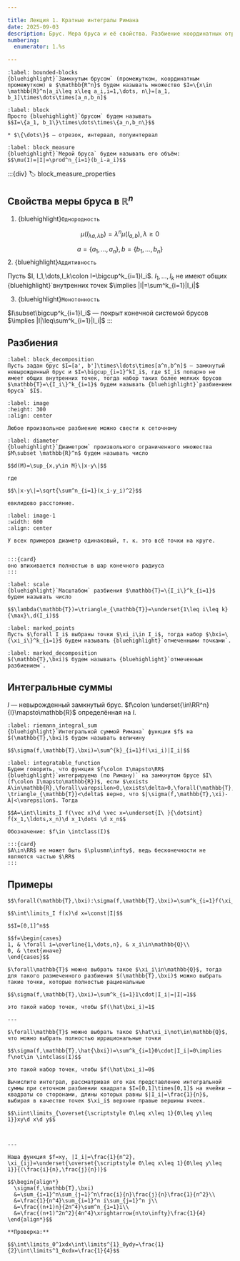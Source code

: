```yaml
---

title: Лекция 1. Кратные интегралы Римана
date: 2025-09-03
description: Брус. Мера бруса и её свойства. Разбиение координатных отрезков. Диаметр. Ограниченность. Масштаб разбиения. Отмеченные точки и разбиение. Интегральная сумма Римана. Кратные интегралы Римана. Интегрируемость по Риману.
numbering:
  enumerator: 1.%s

---
```


```{prf:definition}
:label: bounded-blocks
{bluehighlight}`Замкнутым брусом` (промежутком, координатным промежутком) в $\mathbb{R^n}$ будем называть множество $I=\{x\in \mathbb{R}^n|a_i\leq x\leq a_i,i=1,\dots, n\}=[a_1, b_1]\times\dots\times[a_n,b_n]$

```

```{prf:definition} Замечание
:label: block
Просто {bluehighlight}`брусом` будем называть
$$I=\{a_1, b_1\}\times\dots\times\{a_n,b_n\}$$

* $\{\dots\}$ — отрезок, интервал, полуинтервал
```

```{prf:definition}
:label: block_measure
{bluehighlight}`Мерой бруса` будем называть его объём: 
$$\mu(I)=|I|=\prod^n_{i=1}(b_i-a_i)$$
```

:::{div}
:label: block_measure_properties
## Свойства меры бруса в $\mathbb{R}^n$

1. {bluehighlight}`Однородность` 

$$\mu(I_{\lambda a,\lambda b})=\lambda^n\mu(I_{a,b}),\lambda\geq0$$

$$a=\{a_1,\dots,a_n\}, b=\{b_1,\dots,b_n\}$$
2. {bluehighlight}`Аддитивность`

Пусть $I, I_1,\dots,I_k\colon I=\bigcup^k_{i=1}I_i$. $I_1,\dots,I_k$ не имеют общих {bluehighlight}`внутренних точек $\implies |I|=\sum^k_{i=1}|I_i|$

3. {bluehighlight}`Монотонность`

$I\subset\bigcup^k_{i=1}I_i$ — покрыт конечной системой брусов $\implies |I|\leq\sum^k_{i=1}|I_i|$
:::

## Разбиения

```{prf:definition}
:label: block_decomposition
Пусть задан брус $I=[a', b']\times\ldots\times[a^n,b^n]$ — замкнутый невырожденный брус и $I=\bigcup_{i=1}^kI_i$, где $I_i$ попарно не имеет общих внутренних точек, тогда набор таких более мелких брусов $\mathbb{T}=\{I_i\}^k_{i=1}$ будем называть {bluehighlight}`разбиением бруса` $I$.
```

```{figure} ./../../../images/calculus-2/image.png
:label: image
:height: 300
:align: center

Любое произвольное разбиение можно свести к сеточному
```

```{prf:definition}
:label: diameter
{bluehighlight}`Диаметром` произвольного ограниченного множества $M\subset \mathbb{R}^n$ будем называть число

$$d(M)=\sup_{x,y\in M}\|x-y\|$$

где

$$\|x-y\|=\sqrt{\sum^n_{i=1}(x_i-y_i)^2}$$

евклидово расстояние.
```

```{figure} ./../../../images/calculus-2/image-1.png
:label: image-1
:width: 600 
:align: center

У всех примеров диаметр одинаковый, т. к. это всё точки на круге.
```

```{embed} #bounded_set
```

```{aside}
:::{card}
оно впихивается полностью в шар конечного радиуса
:::
```


```{prf:definition}
:label: scale
{bluehighlight}`Масштабом` разбиения $\mathbb{T}=\{I_i\}^k_{i=1}$ будем называть число 

$$\lambda(\mathbb{T})=\triangle_{\mathbb{T}}=\underset{1\leq i\leq k}{\max}\,d(I_i)$$
```

```{prf:definition}
:label: marked_points
Пусть $\forall I_i$ выбраны точки $\xi_i\in I_i$, тогда набор $\bxi=\{\xi_i\}^k_{i=1}$ будем называть {bluehighlight}`отмеченными точками`.
```

```{prf:definition}
:label: marked_decomposition
$(\mathbb{T},\bxi)$ будем называть {bluehighlight}`отмеченным разбиением`.
```

## Интегральные суммы

$I$ — невырожденный замкнутый брус. $f\colon \underset{\in\RR^n}{I}\mapsto\mathbb{R}$ определённая на $I$.

```{prf:definition}
:label: riemann_integral_sum
{bluehighlight}`Интегральной суммой Римана` функции $f$ на $(\mathbb{T},\bxi)$ будем называть величину 

$$\sigma(f,\mathbb{T},\bxi)=\sum^{k}_{i=1}f(\xi_i)|I_i|$$
```

```{prf:definition}
:label: integratable_function
Будем говорить, что функция $f\colon I\mapsto\RR$ {bluehighlight}`интегрируема (по Риману)` на замкнутом брусе $I\ (f\colon I\mapsto\mathbb{R})$, если $\exists A\in\mathbb{R},\forall\varepsilon>0,\exists\delta>0,\forall(\mathbb{T},\bxi)\colon \triangle_{\mathbb{T}}<\delta$ верно, что $|\sigma(f,\mathbb{T},\xi)-A|<\varepsilon$. Тогда

$$A=\int\limits_I f(\vec x)\d \vec x=\underset{I\ }{\dotsint} f(x_1,\ldots,x_n)\d x_1\dots \d x_n$$

Обозначение: $f\in \intclass(I)$
```

```{aside}
:::{card}
$A\in\RR$ не может быть $\plusmn\infty$, ведь бесконечности не являются частью $\RR$
:::
```

## Примеры

```{prf:example} $f=\const=\text{const}$
$$\forall(\mathbb{T},\bxi):\sigma(f,\mathbb{T},\bxi)=\sum^k_{i=1}f(\xi_i)|I_i|=\const|I|$$

$$\int\limits_I f(x)\d x=\const|I|$$
```

```{prf:example} Неинтегрируемая функция по Риману, функция Дирихле
$$I=[0,1]^n$$

$$f=\begin{cases}
1, & \forall i=\overline{1,\dots,n}, & x_i\in\mathbb{Q}\\
0, & \text{иначе}
\end{cases}$$

$\forall\mathbb{T}$ можно выбрать такое $\xi_i\in\mathbb{Q}$, тогда для такого размеченного разбиения $(\mathbb{T},\bxi)$ можно выбрать такие точки, которые полностью рациональные

$$\sigma(f,\mathbb{T},\bxi)=\sum^k_{i=1}1\cdot|I_i|=|I|=1$$

это такой набор точек, чтобы $f(\hat\bxi_i)=1$

---

$\forall\mathbb{T}$ можно выбрать такое $\hat\xi_i\not\in\mathbb{Q}$, что можно выбрать полностью иррациональные точки 

$$\sigma(f,\mathbb{T},\hat{\bxi})=\sum^k_{i=1}0\cdot|I_i|=0\implies f\not\in \intclass(I)$$

это такой набор точек, чтобы $f(\hat\bxi_i)=0$

```

```{prf:example} Простая (сложная) задачка с КР
Вычислите интеграл, рассматривая его как представление интегральной суммы при сеточном разбиении квадрата $I=[0,1]\times[0,1]$ на ячейки — квадраты со сторонами, длины которых равны $|I_i|=\frac{1}{n}$, выбирая в качестве точек $\xi_i$ верхние правые вершины ячеек.

$$\iint\limits_{\overset{\scriptstyle 0\leq x\leq 1}{0\leq y\leq 1}}xy\d x\d y$$



---

Наша функция $f=xy, |I_i|=\frac{1}{n^2}, \xi_{ij}=\underset{\overset{\scriptstyle 0\leq x\leq 1}{0\leq y\leq 1}}{(\frac{i}{n},\frac{j}{n})}$

$$\begin{align*}
  \sigma(f,\mathbb{T},\bxi)
  &=\sum_{i=1}^n\sum_{j=1}^n\frac{i}{n}\frac{j}{n}\frac{1}{n^2}\\
  &=\frac{1}{n^4}\sum_{i=1}^n i\sum_{j=1}^n j\\
  &=\frac{(n+1)n}{2n^4}\sum^n_{i=1}i\\
  &=\frac{(n+1)^2n^2}{4n^4}\xrightarrow{n\to\infty}\frac{1}{4}
\end{align*}$$

**Проверка:**

$$\int\limits_0^1xdx\int\limits^{1}_0ydy=\frac{1}{2}\int\limits^1_0xdx=\frac{1}{4}$$

```